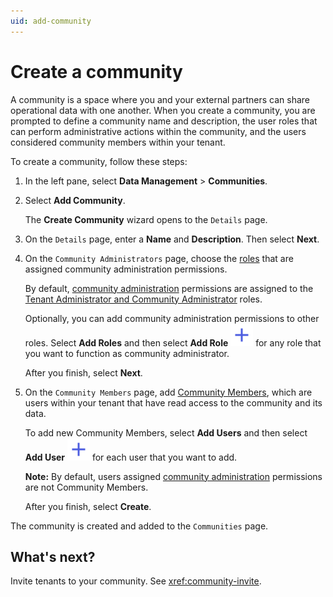 ```yaml
---
uid: add-community
---
```


# Create a community

A community is a space where you and your external partners can share operational data with one another. When you create a community, you are prompted to define a community name and description, the user roles that can perform administrative actions within the community, and the users considered community members within your tenant.

To create a community, follow these steps:

1. In the left pane, select **Data Management** > **Communities**.

1. Select **Add Community**.

    The **Create Community** wizard opens to the `Details` page.

1. On the `Details` page, enter a **Name** and **Description**. Then select **Next**.

1. On the `Community Administrators` page, choose the [roles](xref:ccRoles) that are assigned community administration permissions.

    By default, [community administration](xref:ccRoles#community-roles-preview) permissions are assigned to the [Tenant Administrator and Community Administrator](xref:ccRoles#tenant-roles) roles. 
    
    Optionally, you can add community administration permissions to other roles. Select **Add Roles** and then select **Add Role** ![add role](../_icons/plus-thick-alt.svg) for any role that you want to function as community administrator. 

    After you finish, select **Next**.

1. On the `Community Members` page, add [Community Members](xref:ccRoles#tenant-roles), which are users within your tenant that have read access to the community and its data.

    To add new Community Members, select **Add Users** and then select **Add User** ![add user](../_icons/plus-thick-alt.svg) for each user that you want to add.

    **Note:** By default, users assigned [community administration](xref:ccRoles#community-administreators-preview) permissions are not Community Members.

    After you finish, select **Create**.

The community is created and added to the `Communities` page.

## What's next?

Invite tenants to your community. See <xref:community-invite>.

